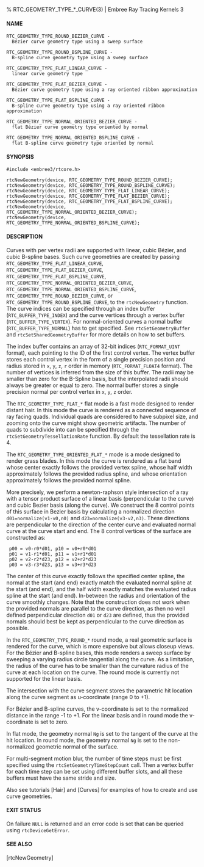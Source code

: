 % RTC_GEOMETRY_TYPE_*_CURVE(3) | Embree Ray Tracing Kernels 3

#### NAME

    RTC_GEOMETRY_TYPE_ROUND_BEZIER_CURVE -
      Bézier curve geometry type using a sweep surface

    RTC_GEOMETRY_TYPE_ROUND_BSPLINE_CURVE -
      B-spline curve geometry type using a sweep surface
    
    RTC_GEOMETRY_TYPE_FLAT_LINEAR_CURVE -
      linear curve geometry type

    RTC_GEOMETRY_TYPE_FLAT_BEZIER_CURVE -
      Bézier curve geometry type using a ray oriented ribbon approximation

    RTC_GEOMETRY_TYPE_FLAT_BSPLINE_CURVE - 
      B-spline curve geometry type using a ray oriented ribbon approximation

    RTC_GEOMETRY_TYPE_NORMAL_ORIENTED_BEZIER_CURVE -
      flat Bézier curve geometry type oriented by normal

    RTC_GEOMETRY_TYPE_NORMAL_ORIENTED_BSPLINE_CURVE - 
      flat B-spline curve geometry type oriented by normal

#### SYNOPSIS

    #include <embree3/rtcore.h>

    rtcNewGeometry(device, RTC_GEOMETRY_TYPE_ROUND_BEZIER_CURVE);
    rtcNewGeometry(device, RTC_GEOMETRY_TYPE_ROUND_BSPLINE_CURVE);
    rtcNewGeometry(device, RTC_GEOMETRY_TYPE_FLAT_LINEAR_CURVE);
    rtcNewGeometry(device, RTC_GEOMETRY_TYPE_FLAT_BEZIER_CURVE);
    rtcNewGeometry(device, RTC_GEOMETRY_TYPE_FLAT_BSPLINE_CURVE);
    rtcNewGeometry(device, RTC_GEOMETRY_TYPE_NORMAL_ORIENTED_BEZIER_CURVE);
    rtcNewGeometry(device, RTC_GEOMETRY_TYPE_NORMAL_ORIENTED_BSPLINE_CURVE);

#### DESCRIPTION

Curves with per vertex radii are supported with linear, cubic Bézier,
and cubic B-spline bases. Such curve geometries are created by passing
`RTC_GEOMETRY_TYPE_FLAT_LINEAR_CURVE`,
`RTC_GEOMETRY_TYPE_FLAT_BEZIER_CURVE`,
`RTC_GEOMETRY_TYPE_FLAT_BSPLINE_CURVE`,
`RTC_GEOMETRY_TYPE_NORMAL_ORIENTED_BEZIER_CURVE`,
`RTC_GEOMETRY_TYPE_NORMAL_ORIENTED_BSPLINE_CURVE`,
`RTC_GEOMETRY_TYPE_ROUND_BEZIER_CURVE`, or
`RTC_GEOMETRY_TYPE_ROUND_BSPLINE_CURVE`, to the `rtcNewGeometry`
function. The curve indices can be specified through an index buffer
(`RTC_BUFFER_TYPE_INDEX`) and the curve vertices through a vertex
buffer (`RTC_BUFFER_TYPE_VERTEX`). For normal-oriented curves a normal
buffer (`RTC_BUFFER_TYPE_NORMAL`) has to get specified. See
`rtcSetGeometryBuffer` and `rtcSetSharedGeometryBuffer` for more
details on how to set buffers.

The index buffer contains an array of 32-bit indices
(`RTC_FORMAT_UINT` format), each pointing to the ID of the first
control vertex. The vertex buffer stores each control vertex in the
form of a single precision position and radius stored in `x`, `y`,
`z`, `r` order in memory (`RTC_FORMAT_FLOAT4` format). The number of
vertices is inferred from the size of this buffer. The radii may be
smaller than zero for the B-Spline basis, but the interpolated radii
should always be greater or equal to zero. The normal buffer stores a
single precision normal per control vertex in `x`, `y`, `z` order.

The `RTC_GEOMETRY_TYPE_FLAT_*` flat mode is a fast mode designed to
render distant hair. In this mode the curve is rendered as a connected
sequence of ray facing quads. Individual quads are considered to have
subpixel size, and zooming onto the curve might show geometric
artifacts. The number of quads to subdivide into can be specified
through the `rtcSetGeometryTessellationRate` function. By default the
tessellation rate is 4.

The `RTC_GEOMETRY_TYPE_ORIENTED_FLAT_*` mode is a mode designed to
render grass blades. In this mode the curve is rendered as a flat band
whose center exactly follows the provided vertex spline, whose half
width approximately follows the provided radius spline, and whose
orientation approximately follows the provided normal spline.

More precisely, we perform a newton-raphson style intersection of a
ray with a tensor product surface of a linear basis (perpendicular to
the curve) and cubic Bezier basis (along the curve). We construct the
8 control points of this surface in Bezier basis by calculating a
normalized direction `d01=normalize(v1-v0,n0)` and
`d23=normalize(v3-v2,n3)`. These directions are perpendicular to the
direction of the center curve and evaluated normal curve at the curve
start and end. The 8 control vertices of the surface are constructed
as:

     p00 = v0-r0*d01, p10 = v0+r0*d01
     p01 = v1-r1*d01, p11 = v1+r1*d01
     p02 = v2-r2*d23, p12 = v2+r2*d23
     p03 = v3-r3*d23, p13 = v3+r3*d23

The center of this curve exactly follows the specified center spline,
the normal at the start (and end) exactly match the evaluated normal
spline at the start (and end), and the half width exactly matches the
evaluated radius spline at the start (and end). In-between the radius
and orientation of the curve smoothly changes. Note that the
construction does not work when the provided normals are parallel to
the curve direction, as then no well defined perpendicular direction
`d01` or `d23` are defined, thus the provided normals should best be
kept as perpendicular to the curve direction as possible.

In the `RTC_GEOMETRY_TYPE_ROUND_*` round mode, a real geometric
surface is rendered for the curve, which is more expensive but allows
closeup views. For the Bézier and B-spline bases, this mode renders a
sweep surface by sweeping a varying radius circle tangential along the
curve. As a limitation, the radius of the curve has to be smaller than
the curvature radius of the curve at each location on the curve. The
round mode is currently not supported for the linear basis.

The intersection with the curve segment stores the parametric hit
location along the curve segment as u-coordinate (range 0 to +1).

For Bézier and B-spline curves, the v-coordinate is set to the
normalized distance in the range -1 to +1. For the linear basis and in
round mode the v-coordinate is set to zero.

In flat mode, the geometry normal `Ng` is set to the tangent of the
curve at the hit location. In round mode, the geometry normal `Ng` is
set to the non-normalized geometric normal of the surface.

For multi-segment motion blur, the number of time steps must be first
specified using the `rtcSetGeometryTimeStepCount` call. Then a vertex
buffer for each time step can be set using different buffer slots, and
all these buffers must have the same stride and size.

Also see tutorials [Hair] and [Curves] for examples of how to create and
use curve geometries.

#### EXIT STATUS

On failure `NULL` is returned and an error code is set that can be
queried using `rtcDeviceGetError`.

#### SEE ALSO

[rtcNewGeometry]
